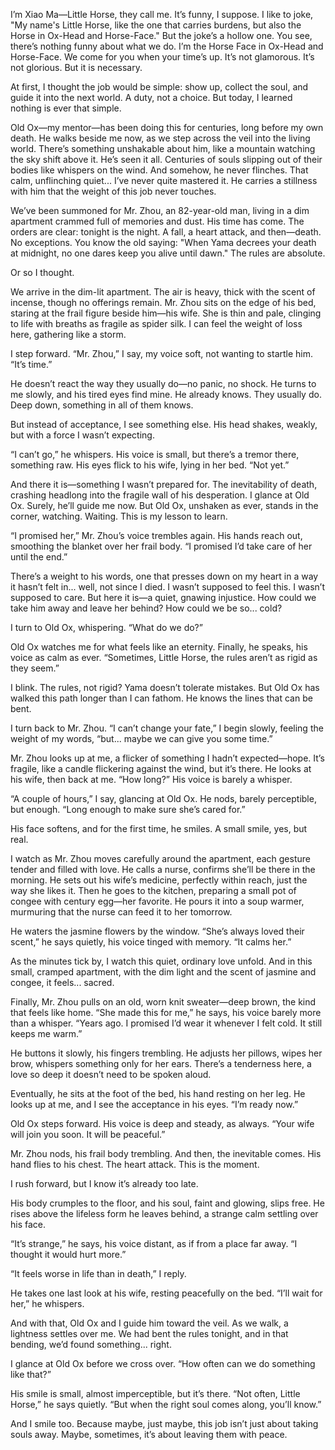 I’m Xiao Ma—Little Horse, they call me. It’s funny, I suppose. I like to joke, "My name's Little Horse, like the one that carries burdens, but also the Horse in Ox-Head and Horse-Face." But the joke’s a hollow one. You see, there’s nothing funny about what we do. I’m the Horse Face in Ox-Head and Horse-Face. We come for you when your time’s up. It’s not glamorous. It’s not glorious. But it is necessary.

At first, I thought the job would be simple: show up, collect the soul, and guide it into the next world. A duty, not a choice. But today, I learned nothing is ever that simple.

Old Ox—my mentor—has been doing this for centuries, long before my own death. He walks beside me now, as we step across the veil into the living world. There’s something unshakable about him, like a mountain watching the sky shift above it. He’s seen it all. Centuries of souls slipping out of their bodies like whispers on the wind. And somehow, he never flinches. That calm, unflinching quiet... I’ve never quite mastered it. He carries a stillness with him that the weight of this job never touches.

We’ve been summoned for Mr. Zhou, an 82-year-old man, living in a dim apartment crammed full of memories and dust. His time has come. The orders are clear: tonight is the night. A fall, a heart attack, and then—death. No exceptions. You know the old saying: "When Yama decrees your death at midnight, no one dares keep you alive until dawn." The rules are absolute.

Or so I thought.

We arrive in the dim-lit apartment. The air is heavy, thick with the scent of incense, though no offerings remain. Mr. Zhou sits on the edge of his bed, staring at the frail figure beside him—his wife. She is thin and pale, clinging to life with breaths as fragile as spider silk. I can feel the weight of loss here, gathering like a storm.

I step forward. “Mr. Zhou,” I say, my voice soft, not wanting to startle him. “It’s time.”

He doesn’t react the way they usually do—no panic, no shock. He turns to me slowly, and his tired eyes find mine. He already knows. They usually do. Deep down, something in all of them knows.

But instead of acceptance, I see something else. His head shakes, weakly, but with a force I wasn’t expecting.

“I can’t go,” he whispers. His voice is small, but there’s a tremor there, something raw. His eyes flick to his wife, lying in her bed. “Not yet.”

And there it is—something I wasn’t prepared for. The inevitability of death, crashing headlong into the fragile wall of his desperation. I glance at Old Ox. Surely, he’ll guide me now. But Old Ox, unshaken as ever, stands in the corner, watching. Waiting. This is my lesson to learn.

“I promised her,” Mr. Zhou’s voice trembles again. His hands reach out, smoothing the blanket over her frail body. “I promised I’d take care of her until the end.”

There’s a weight to his words, one that presses down on my heart in a way it hasn’t felt in... well, not since I died. I wasn’t supposed to feel this. I wasn’t supposed to care. But here it is—a quiet, gnawing injustice. How could we take him away and leave her behind? How could we be so... cold?

I turn to Old Ox, whispering. “What do we do?”

Old Ox watches me for what feels like an eternity. Finally, he speaks, his voice as calm as ever. “Sometimes, Little Horse, the rules aren’t as rigid as they seem.”

I blink. The rules, not rigid? Yama doesn’t tolerate mistakes. But Old Ox has walked this path longer than I can fathom. He knows the lines that can be bent.

I turn back to Mr. Zhou. “I can’t change your fate,” I begin slowly, feeling the weight of my words, “but... maybe we can give you some time.”

Mr. Zhou looks up at me, a flicker of something I hadn’t expected—hope. It’s fragile, like a candle flickering against the wind, but it’s there. He looks at his wife, then back at me. “How long?” His voice is barely a whisper.

“A couple of hours,” I say, glancing at Old Ox. He nods, barely perceptible, but enough. “Long enough to make sure she’s cared for.”

His face softens, and for the first time, he smiles. A small smile, yes, but real.

I watch as Mr. Zhou moves carefully around the apartment, each gesture tender and filled with love. He calls a nurse, confirms she’ll be there in the morning. He sets out his wife’s medicine, perfectly within reach, just the way she likes it. Then he goes to the kitchen, preparing a small pot of congee with century egg—her favorite. He pours it into a soup warmer, murmuring that the nurse can feed it to her tomorrow.

He waters the jasmine flowers by the window. “She’s always loved their scent,” he says quietly, his voice tinged with memory. “It calms her.”

As the minutes tick by, I watch this quiet, ordinary love unfold. And in this small, cramped apartment, with the dim light and the scent of jasmine and congee, it feels... sacred.

Finally, Mr. Zhou pulls on an old, worn knit sweater—deep brown, the kind that feels like home. “She made this for me,” he says, his voice barely more than a whisper. “Years ago. I promised I’d wear it whenever I felt cold. It still keeps me warm.”

He buttons it slowly, his fingers trembling. He adjusts her pillows, wipes her brow, whispers something only for her ears. There’s a tenderness here, a love so deep it doesn’t need to be spoken aloud.

Eventually, he sits at the foot of the bed, his hand resting on her leg. He looks up at me, and I see the acceptance in his eyes. “I’m ready now.”

Old Ox steps forward. His voice is deep and steady, as always. “Your wife will join you soon. It will be peaceful.”

Mr. Zhou nods, his frail body trembling. And then, the inevitable comes. His hand flies to his chest. The heart attack. This is the moment.

I rush forward, but I know it’s already too late.

His body crumples to the floor, and his soul, faint and glowing, slips free. He rises above the lifeless form he leaves behind, a strange calm settling over his face.

“It’s strange,” he says, his voice distant, as if from a place far away. “I thought it would hurt more.”

“It feels worse in life than in death,” I reply.

He takes one last look at his wife, resting peacefully on the bed. “I’ll wait for her,” he whispers.

And with that, Old Ox and I guide him toward the veil. As we walk, a lightness settles over me. We had bent the rules tonight, and in that bending, we’d found something... right.

I glance at Old Ox before we cross over. “How often can we do something like that?”

His smile is small, almost imperceptible, but it’s there. “Not often, Little Horse,” he says quietly. “But when the right soul comes along, you’ll know.”

And I smile too. Because maybe, just maybe, this job isn’t just about taking souls away. Maybe, sometimes, it’s about leaving them with peace.
